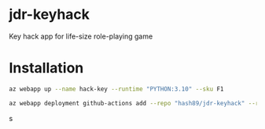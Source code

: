 # jdr-keyhack
Key hack app for life-size role-playing game

# Installation
```sh
az webapp up --name hack-key --runtime "PYTHON:3.10" --sku F1
```

```sh
az webapp deployment github-actions add --repo "hash89/jdr-keyhack" --resource-group hadrien.puissant_asp_3049 --branch master --name hack-key --login-with-github
```
    
s